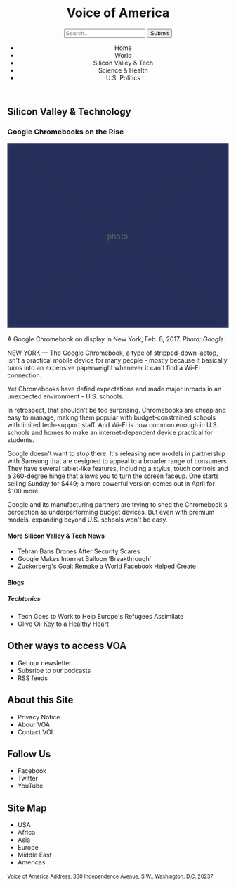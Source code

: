 <!DOCTYPE html>
<html lang="en">
  <head>
    <meta charset="UTF-8" />
    <title>Google Chromebooks on the Rise | Voice of America</title>
    <link href="style.css" rel="stylesheet" />
  </head>

  <body>

   <header>
      <h1>Voice of America</h1>
      <form>
        <input type="search" placeholder="Search..."/>
        <input type="submit" value="Submit"/>
      </form>

 <nav>
        <ul>
          <li>Home</li>
          <li>World</li>
          <li>Silicon Valley &amp; Tech</li>
          <li>Science &amp; Health</li>
          <li>U.S. Politics</li>
        </ul>
      </nav>
    </header>
    
   <main>
      <section>
        <h2>Silicon Valley &amp; Technology</h2>
        
  <article>
          <h3>Google Chromebooks on the Rise</h3>
          <aside>
            <img src="600.png" alt="A Google Chromebook on display."/>

 <p>A Google Chromebook on display in New York, Feb. 8, 2017. <em>Photo: Google</em>.</p>
          </aside>
          <p>NEW YORK &mdash; The Google Chromebook, a type of stripped-down laptop, isn't a practical mobile device for many people - mostly because it basically turns into an expensive paperweight whenever it can't find a Wi-Fi connection.</p>
          <p>Yet Chromebooks have defied expectations and made major inroads in an unexpected environment - U.S. schools.</p>
          <p>In retrospect, that shouldn't be too surprising. Chromebooks are cheap and easy to manage, making them popular with budget-constrained schools with limited tech-support staff. And Wi-Fi is now common enough in U.S. schools and homes to make an internet-dependent device practical for students.</p>
          <p>Google doesn't want to stop there. It's releasing new models in partnership with Samsung that are designed to appeal to a broader range of consumers. They have several tablet-like features, including a stylus, touch controls and a 360-degree hinge that allows you to turn the screen faceup. One starts selling Sunday for $449; a more powerful version comes out in April for $100 more.</p>
          <p>Google and its manufacturing partners are trying to shed the Chromebook's perception as underperforming budget devices. But even with premium models, expanding beyond U.S. schools won't be easy.</p>
          <aside>
            <h4>More Silicon Valley &amp; Tech News</h4>
            <ul>
              <li>Tehran Bans Drones After Security Scares</li>
              <li>Google Makes Internet Balloon ‘Breakthrough’</li>
              <li>Zuckerberg's Goal: Remake а World Facebook Helped Create</li>
            </ul>
            <h4>Blogs</h4>
            <h5>Techtonics</h5>
            <ul>
              <li>Tech Goes to Work to Help Europe's Refugees Assimilate</li>
              <li>Olive Oil Key to a Healthy Heart</li>
            </ul>
          </aside>
          
  </article>
      </section>
    </main>
    <footer>
      <section>
        <h2>Other ways to access VOA</h2>
        <nav>
          <ul>
            <li>Get our newsletter</li>
            <li>Subsribe to our podcasts</li>
            <li>RSS feeds</li>
          </ul>
        </nav>
      </section>
      <section>
        <h2>About this Site</h2>
        <nav>
          <ul>
            <li>Privacy Notice</li>
            <li>Abour VOA</li>
            <li>Contact VOI</li>
          </ul>
        </nav>
      </section>
      <section>
        <h2>Follow Us</h2>
        <nav>
          <ul>
            <li>Facebook</li>
            <li>Twitter</li>
            <li>YouTube</li>
          </ul>
        </nav>
      </section>

 <section>
        <h2>Site Map</h2>
        <nav>
          <ul>
            <li>USA</li>
            <li>Africa</li>
            <li>Asia</li>
            <li>Europe</li>
            <li>Middle East</li>
            <li>Americas</li>
          </ul>
        </nav>
      </section>

  <section>
        <p><small>Voice of America Address: 330 Independence Avenue, S.W., Washington, D.C. 20237</small></p>
      </section>
    </footer>
  </body>
</html>
